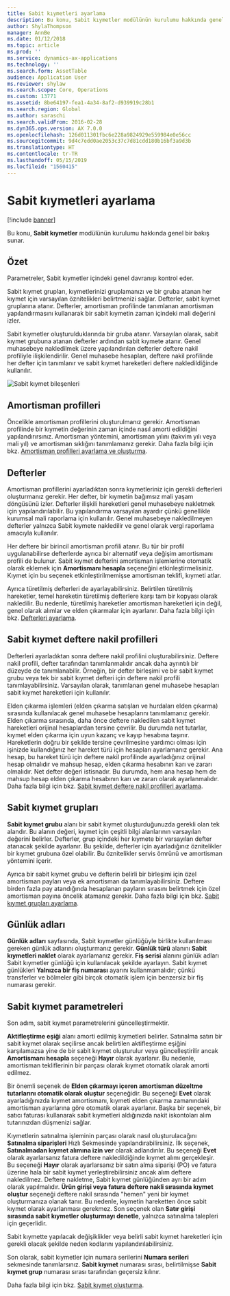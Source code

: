 ```yaml
---
title: Sabit kıymetleri ayarlama
description: Bu konu, Sabit kıymetler modülünün kurulumu hakkında genel bir bakış sunar.
author: ShylaThompson
manager: AnnBe
ms.date: 01/12/2018
ms.topic: article
ms.prod: ''
ms.service: dynamics-ax-applications
ms.technology: ''
ms.search.form: AssetTable
audience: Application User
ms.reviewer: shylaw
ms.search.scope: Core, Operations
ms.custom: 13771
ms.assetid: 8be64197-fea1-4a34-8af2-d939919c28b1
ms.search.region: Global
ms.author: saraschi
ms.search.validFrom: 2016-02-28
ms.dyn365.ops.version: AX 7.0.0
ms.openlocfilehash: 126d011301fbc6e228a9824929e559984e0e56cc
ms.sourcegitcommit: 9d4c7edd0ae2053c37c7d81cdd180b16bf3a9d3b
ms.translationtype: HT
ms.contentlocale: tr-TR
ms.lasthandoff: 05/15/2019
ms.locfileid: "1560415"
---
```

# <a name="set-up-fixed-assets"></a>Sabit kıymetleri ayarlama

[!include [banner](../includes/banner.md)]

Bu konu, **Sabit kıymetler** modülünün kurulumu hakkında genel bir bakış sunar.

## <a name="overview"></a>Özet

Parametreler, Sabit kıymetler içindeki genel davranışı kontrol eder.

Sabit kıymet grupları, kıymetlerinizi gruplamanızı ve bir gruba atanan her kıymet için varsayılan öznitelikleri belirtmenizi sağlar. Defterler, sabit kıymet gruplarına atanır. Defterler, amortisman profilinde tanımlanan amortisman yapılandırmasını kullanarak bir sabit kıymetin zaman içindeki mali değerini izler.

Sabit kıymetler oluşturulduklarında bir gruba atanır. Varsayılan olarak, sabit kıymet grubuna atanan defterler ardından sabit kıymete atanır. Genel muhasebeye nakledilmek üzere yapılandırılan defterler deftere nakil profiliyle ilişkilendirilir. Genel muhasebe hesapları, deftere nakil profilinde her defter için tanımlanır ve sabit kıymet hareketleri deftere nakledildiğinde kullanılır.

![Sabit kıymet bileşenleri](./media/FAComponents_Updated.png)

## <a name="depreciation-profiles"></a>Amortisman profilleri

Öncelikle amortisman profillerini oluşturulmanız gerekir. Amortisman profilinde bir kıymetin değerinin zaman içinde nasıl amorti edildiğini yapılandırırsınız. Amortisman yöntemini, amortisman yılını (takvim yılı veya mali yıl) ve amortisman sıklığını tanımlamanız gerekir. Daha fazla bilgi için bkz. [Amortisman profilleri ayarlama ve oluşturma](tasks/set-up-depreciation-profiles.md).

## <a name="books"></a>Defterler

Amortisman profillerini ayarladıktan sonra kıymetleriniz için gerekli defterleri oluşturmanız gerekir. Her defter, bir kıymetin bağımsız mali yaşam döngüsünü izler. Defterler ilişkili hareketleri genel muhasebeye nakletmek için yapılandırılabilir. Bu yapılandırma varsayılan ayardır çünkü genellikle kurumsal mali raporlama için kullanılır. Genel muhasebeye nakledilmeyen defterler yalnızca Sabit kıymete nakledilir ve genel olarak vergi raporlama amacıyla kullanılır.

Her deftere bir birincil amortisman profili atanır. Bu tür bir profil uygulanabilirse defterlerde ayrıca bir alternatif veya değişim amortismanı profili de bulunur. Sabit kıymet defterini amortisman işlemlerine otomatik olarak eklemek için **Amortismanı hesapla** seçeneğini etkinleştirmelisiniz. Kıymet için bu seçenek etkinleştirilmemişse amortisman teklifi, kıymeti atlar.

Ayrıca türetilmiş defterleri de ayarlayabilirsiniz. Belirtilen türetilmiş hareketler, temel hareketin türetilmiş defterlere karşı tam bir kopyası olarak nakledilir. Bu nedenle, türetilmiş hareketler amortisman hareketleri için değil, genel olarak alımlar ve elden çıkarmalar için ayarlanır. Daha fazla bilgi için bkz. [Defterleri ayarlama](tasks/set-up-value-models.md).

## <a name="fixed-asset-posting-profiles"></a>Sabit kıymet deftere nakil profilleri

Defterleri ayarladıktan sonra deftere nakil profilini oluşturabilirsiniz. Deftere nakil profili, defter tarafından tanımlanmalıdır ancak daha ayrıntılı bir düzeyde de tanımlanabilir. Örneğin, bir defter birleşimi ve bir sabit kıymet grubu veya tek bir sabit kıymet defteri için deftere nakil profili tanımlayabilirsiniz. Varsayılan olarak, tanımlanan genel muhasebe hesapları sabit kıymet hareketleri için kullanılır.

Elden çıkarma işlemleri (elden çıkarma satışları ve hurdaları elden çıkarma) sırasında kullanılacak genel muhasebe hesaplarını tanımlamanız gerekir. Elden çıkarma sırasında, daha önce deftere nakledilen sabit kıymet hareketleri orijinal hesaplardan tersine çevrilir. Bu durumda net tutarlar, kıymet elden çıkarma için uyun kazanç ve kayıp hesabına taşınır. Hareketlerin doğru bir şekilde tersine çevrilmesine yardımcı olması için işinizde kullandığınız her hareket türü için hesapları ayarlamanız gerekir. Ana hesap, bu hareket türü için deftere nakil profilinde ayarladığınız orijinal hesap olmalıdır ve mahsup hesap, elden çıkarma hesabının karı ve zararı olmalıdır. Net defter değeri istisnadır. Bu durumda, hem ana hesap hem de mahsup hesap elden çıkarma hesabının karı ve zararı olarak ayarlanmalıdır. Daha fazla bilgi için bkz. [Sabit kıymet deftere nakil profilleri ayarlama](tasks/set-up-fixed-asset-posting-profiles.md).

## <a name="fixed-asset-groups"></a>Sabit kıymet grupları

**Sabit kıymet grubu** alanı bir sabit kıymet oluşturduğunuzda gerekli olan tek alandır. Bu alanın değeri, kıymet için çeşitli bilgi alanlarının varsayılan değerini belirler. Defterler, grup içindeki her kıymete bir varsayılan defter atanacak şekilde ayarlanır. Bu şekilde, defterler için ayarladığınız öznitelikler bir kıymet grubuna özel olabilir. Bu öznitelikler servis ömrünü ve amortisman yöntemini içerir.

Ayrıca bir sabit kıymet grubu ve defterin belirli bir birleşimi için özel amortisman payları veya ek amortisman da tanımlayabilirsiniz. Deftere birden fazla pay atandığında hesaplanan payların sırasını belirtmek için özel amortisman payına öncelik atamanız gerekir. Daha fazla bilgi için bkz. [Sabit kıymet grupları ayarlama](tasks/set-up-fixed-asset-groups.md).

## <a name="journal-names"></a>Günlük adları

**Günlük adları** sayfasında, Sabit kıymetler günlüğüyle birlikte kullanılması gereken günlük adlarını oluşturmanız gerekir. **Günlük türü** alanını **Sabit kıymetleri naklet** olarak ayarlamanız gerekir. **Fiş serisi** alanını günlük adları Sabit kıymetler günlüğü için kullanılacak şekilde ayarlayın. Sabit kıymet günlükleri **Yalnızca bir fiş numarası** ayarını kullanmamalıdır; çünkü transferler ve bölmeler gibi birçok otomatik işlem için benzersiz bir fiş numarası gerekir.

## <a name="fixed-asset-parameters"></a>Sabit kıymet parametreleri

Son adım, sabit kıymet parametrelerini güncelleştirmektir.

**Aktifleştirme eşiği** alanı amorti edilmiş kıymetleri belirler. Satınalma satırı bir sabit kıymet olarak seçilirse ancak belirtilen aktifleştirme eşiğini karşılamazsa yine de bir sabit kıymet oluşturulur veya güncelleştirilir ancak **Amortismanı hesapla** seçeneği **Hayır** olarak ayarlanır. Bu nedenle, amortisman tekliflerinin bir parçası olarak kıymet otomatik olarak amorti edilmez.

Bir önemli seçenek de **Elden çıkarmayı içeren amortisman düzeltme tutarlarını otomatik olarak oluştur** seçeneğidir. Bu seçeneği **Evet** olarak ayarladığınızda kıymet amortismanı, kıymeti elden çıkarma zamanındaki amortisman ayarlarına göre otomatik olarak ayarlanır. Başka bir seçenek, bir satıcı faturası kullanarak sabit kıymetleri aldığınızda nakit iskontoları alım tutarınızdan düşmenizi sağlar.

Kıymetlerin satınalma işleminin parçası olarak nasıl oluşturulacağını **Satınalma siparişleri** Hızlı Sekmesinde yapılandırabilirsiniz. İlk seçenek, **Satınalmadan kıymet alımına izin ver** olarak adlandırılır. Bu seçeneği **Evet** olarak ayarlarsanız fatura deftere nakledildiğinde kıymet alımı gerçekleşir. Bu seçeneği **Hayır** olarak ayarlarsanız bir satın alma siparişi (PO) ve fatura üzerine hala bir sabit kıymet yerleştirebilirsiniz ancak alım deftere nakledilmez. Deftere nakletme, Sabit kıymet günlüğünden ayrı bir adım olarak yapılmalıdır. **Ürün girişi veya fatura deftere nakli sırasında kıymet oluştur** seçeneği deftere nakil sırasında "hemen" yeni bir kıymet oluşturmanıza olanak tanır. Bu nedenle, kıymetin hareketten önce sabit kıymet olarak ayarlanması gerekmez. Son seçenek olan **Satır girişi sırasında sabit kıymetler oluşturmayı denetle**, yalnızca satınalma talepleri için geçerlidir.

Sabit kıymette yapılacak değişiklikler veya belirli sabit kıymet hareketleri için gerekli olacak şekilde neden kodlarını yapılandırılabilirsiniz.

Son olarak, sabit kıymetler için numara serilerini **Numara serileri** sekmesinde tanımlarsınız. **Sabit kıymet** numarası sırası, belirtilmişse **Sabit kıymet grup** numarası sırası tarafından geçersiz kılınır.

Daha fazla bilgi için bkz. [Sabit kıymet oluşturma](tasks/create-fixed-asset.md).
